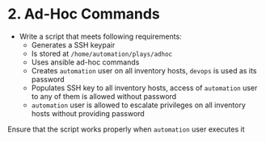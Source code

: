# 2. Ad-Hoc Commands

* Write a script that meets following requirements:
    * Generates a SSH keypair
    * Is stored at `/home/automation/plays/adhoc`
    * Uses ansible ad-hoc commands
    * Creates `automation` user on all inventory hosts, `devops` is used as its password
    * Populates SSH key to all inventory hosts, access of `automation` user to any of them is allowed without password
    * `automation` user is allowed to escalate privileges on all inventory hosts without providing password

Ensure that the script works properly when `automation` user executes it 
